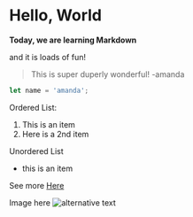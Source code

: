 # Hello, World

**Today, we are learning Markdown**

and it is loads of fun!

> This is super duperly wonderful! -amanda

```js
let name = 'amanda';
```

Ordered List:
1. This is an item
2. Here is a 2nd item

Unordered List
* this is an item

See more [Here](https://www.codefellows.com)

Image here 
![alternative text](https://placeholder.it)
